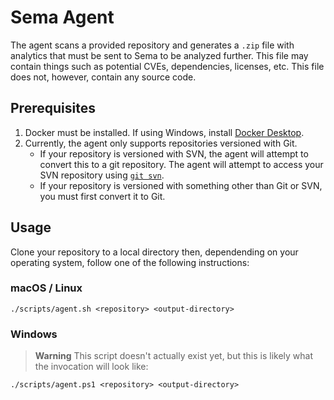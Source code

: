 # Sema Agent

The agent scans a provided repository and generates a `.zip` file with analytics
that must be sent to Sema to be analyzed further.  This file may contain things
such as potential CVEs, dependencies, licenses, etc. This file does not, however,
contain any source code.

## Prerequisites

1. Docker must be installed. If using Windows, install [Docker Desktop][1].
2. Currently, the agent only supports repositories versioned with Git.
   - If your repository is versioned with SVN, the agent will attempt to convert
     this to a git repository. The agent will attempt to access your SVN repository
     using [`git svn`][2].
   - If your repository is versioned with something other than Git or SVN, you must
       first convert it to Git.

## Usage

Clone your repository to a local directory then, dependending on your operating
system, follow one of the following instructions:

### macOS / Linux
```
./scripts/agent.sh <repository> <output-directory>
```

### Windows
> **Warning**
> This script doesn't actually exist yet, but this is likely what the invocation
> will look like:
```
./scripts/agent.ps1 <repository> <output-directory>
```

[1]: https://www.docker.com/products/docker-desktop/
[2]: https://git-scm.com/docs/git-svn
